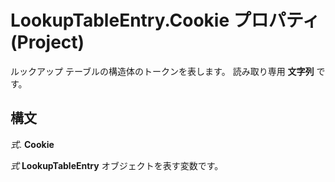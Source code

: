 
# LookupTableEntry.Cookie プロパティ (Project)

ルックアップ テーブルの構造体のトークンを表します。 読み取り専用 **文字列** です。


## 構文

 _式_. **Cookie**

 _式_ **LookupTableEntry** オブジェクトを表す変数です。

